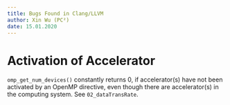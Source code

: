 ```yaml
---
title: Bugs Found in Clang/LLVM
author: Xin Wu (PC²)
date: 15.01.2020
---
```


# Activation of Accelerator

`omp_get_num_devices()` constantly returns 0, if accelerator(s) have not been
activated by an OpenMP directive, even though there are accelerator(s) in the
computing system. See `02_dataTransRate`.
